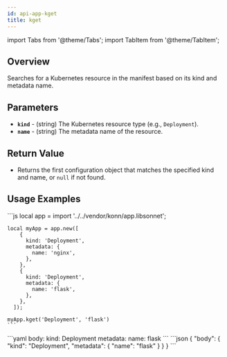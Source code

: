 ```yaml
---
id: api-app-kget
title: kget
---
```


import Tabs from '@theme/Tabs';
import TabItem from '@theme/TabItem';


## Overview
Searches for a Kubernetes resource in the manifest based on its kind and metadata name.

## Parameters
- **`kind`** - (string) The Kubernetes resource type (e.g., `Deployment`).
- **`name`** - (string) The metadata name of the resource.

## Return Value
- Returns the first configuration object that matches the specified kind and name, or `null` if not found.
## Usage Examples

<Tabs>
    <TabItem value="jsonnet" label="Jsonnet" default>
    ```js
    local app = import '../../vendor/konn/app.libsonnet';

    local myApp = app.new([
        {
          kind: 'Deployment',
          metadata: {
            name: 'nginx',
          },
        },
        {
          kind: 'Deployment',
          metadata: {
            name: 'flask',
          },
        },
      ]);

    myApp.kget('Deployment', 'flask')
    ```
  </TabItem>
  <TabItem value="yaml" label="YAML Output">
    ```yaml
    body:
      kind: Deployment
      metadata:
        name: flask
    ```
  </TabItem>
  <TabItem value="json" label="JSON Output">
    ```json
    {
       "body": {
          "kind": "Deployment",
          "metadata": {
             "name": "flask"
          }
       }
    }
    ```  
  </TabItem>
</Tabs>


